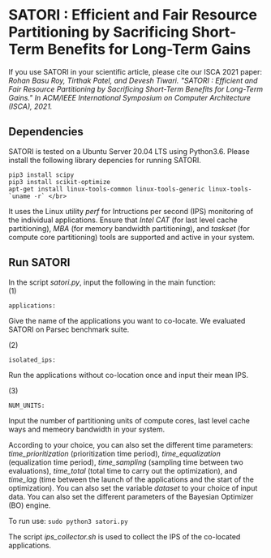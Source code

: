 # SATORI : Efficient and Fair Resource Partitioning by Sacrificing Short-Term Benefits for Long-Term Gains

If you use SATORI in your scientific article, please cite our ISCA 2021 paper: </br>
*Rohan Basu Roy, Tirthak Patel, and Devesh Tiwari. "SATORI : Efficient and Fair Resource Partitioning by Sacrificing Short-Term Benefits for Long-Term Gains." In ACM/IEEE International Symposium on Computer Architecture (ISCA), 2021.*

## Dependencies

SATORI is tested on a  Ubuntu Server 20.04 LTS using Python3.6. Please install the following library depencies for running SATORI. </br>

```
pip3 install scipy  
pip3 install scikit-optimize  
apt-get install linux-tools-common linux-tools-generic linux-tools-`uname -r` </br>

```
It uses the Linux utility *perf* for Intructions per second (IPS) monitoring of the individual applications. Ensure that *Intel CAT* (for last level cache partitioning), *MBA* (for memory bandwidth partitioning), and *taskset* (for compute core partitioning) tools are supported and active in your system.</br>


## Run SATORI

In the script *satori.py*, input the following in the main function:</br>
(1) 
```
applications:

```
Give the name of the applications you want to co-locate. We evaluated SATORI on Parsec benchmark suite. </br>

(2)
```
isolated_ips:

```
Run the applications without co-location once and input their mean IPS. </br>

(3)
```
NUM_UNITS:

```
Input the number of partitioning units of compute cores, last level cache ways and memeory bandwidth in your system. </br>

According to your choice, you can also set the different time parameters: *time_prioritization* (prioritization time period), *time_equalization* (equalization time period), *time_sampling* (sampling time between two evaluations), *time_total* (total time to carry out the optimization), and *time_lag* (time between the launch of the applications and the start of the optimization). You can also set the variable *dataset* to your choice of input data. You can also set the different parameters of the Bayesian Optimizer (BO) engine. </br>

To run use: ``` sudo python3 satori.py ``` </br>

The script *ips_collector.sh* is used to collect the IPS of the co-located applications.
 



